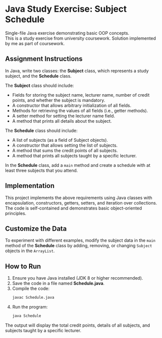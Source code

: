 # Java Study Exercise: Subject Schedule

Single-file Java exercise demonstrating basic OOP concepts.  
This is a study exercise from university coursework. Solution implemented by me as part of coursework.

## Assignment Instructions

In Java, write two classes: the **Subject** class, which represents a study subject, and the **Schedule** class.  

The **Subject** class should include:
- Fields for storing the subject name, lecturer name, number of credit points, and whether the subject is mandatory.  
- A constructor that allows arbitrary initialization of all fields.  
- Methods for retrieving the values of all fields (i.e., getter methods).  
- A setter method for setting the lecturer name field.  
- A method that prints all details about the subject.  

The **Schedule** class should include:
- A list of subjects (as a field of Subject objects).  
- A constructor that allows setting the list of subjects.  
- A method that sums the credit points of all subjects.  
- A method that prints all subjects taught by a specific lecturer.  

In the **Schedule** class, add a `main` method and create a schedule with at least three subjects that you attend.

## Implementation

This project implements the above requirements using Java classes with encapsulation, constructors, getters, setters, and iteration over collections.  
The code is self-contained and demonstrates basic object-oriented principles.

## Customize the Data

To experiment with different examples, modify the subject data in the `main` method of the **Schedule** class by adding, removing, or changing `Subject` objects in the `ArrayList`.

## How to Run

1. Ensure you have Java installed (JDK 8 or higher recommended).  
2. Save the code in a file named **Schedule.java**.  
3. Compile the code:  
   ```bash
   javac Schedule.java
   ```  
4. Run the program:  
   ```bash
   java Schedule
   ```  

The output will display the total credit points, details of all subjects, and subjects taught by a specific lecturer.

